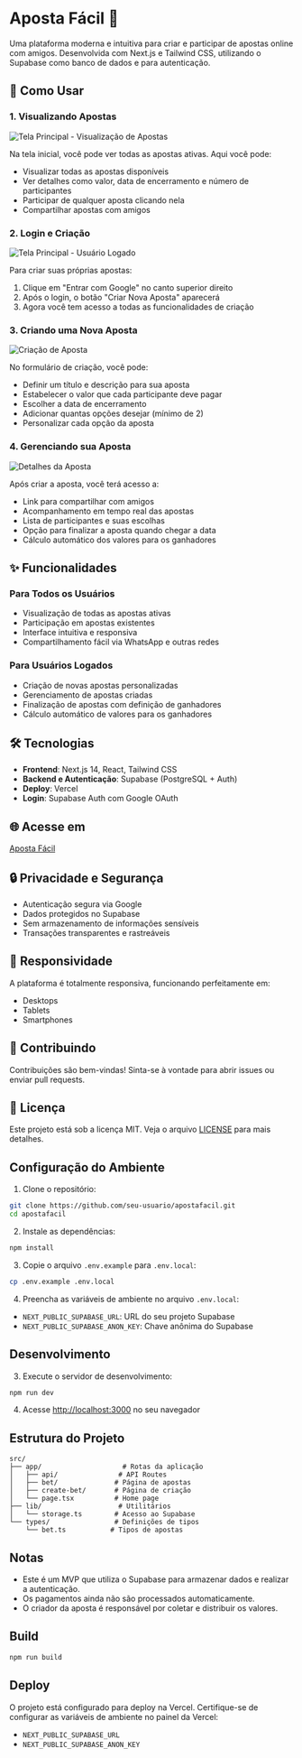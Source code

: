 # Aposta Fácil 🎲

Uma plataforma moderna e intuitiva para criar e participar de apostas online com amigos. Desenvolvida com Next.js e Tailwind CSS, utilizando o Supabase como banco de dados e para autenticação.

## 🚀 Como Usar

### 1. Visualizando Apostas
![Tela Principal - Visualização de Apostas](public/images/2025-05-03%2017_38_17-.png)

Na tela inicial, você pode ver todas as apostas ativas. Aqui você pode:
- Visualizar todas as apostas disponíveis
- Ver detalhes como valor, data de encerramento e número de participantes
- Participar de qualquer aposta clicando nela
- Compartilhar apostas com amigos

### 2. Login e Criação
![Tela Principal - Usuário Logado](public/images/2025-05-03%2017_38_38-.png)

Para criar suas próprias apostas:
1. Clique em "Entrar com Google" no canto superior direito
2. Após o login, o botão "Criar Nova Aposta" aparecerá
3. Agora você tem acesso a todas as funcionalidades de criação

### 3. Criando uma Nova Aposta
![Criação de Aposta](public/images/2025-05-03%2017_38_44-.png)

No formulário de criação, você pode:
- Definir um título e descrição para sua aposta
- Estabelecer o valor que cada participante deve pagar
- Escolher a data de encerramento
- Adicionar quantas opções desejar (mínimo de 2)
- Personalizar cada opção da aposta

### 4. Gerenciando sua Aposta
![Detalhes da Aposta](public/images/2025-05-03%2017_38_54-.png)

Após criar a aposta, você terá acesso a:
- Link para compartilhar com amigos
- Acompanhamento em tempo real das apostas
- Lista de participantes e suas escolhas
- Opção para finalizar a aposta quando chegar a data
- Cálculo automático dos valores para os ganhadores

## ✨ Funcionalidades

### Para Todos os Usuários
- Visualização de todas as apostas ativas
- Participação em apostas existentes
- Interface intuitiva e responsiva
- Compartilhamento fácil via WhatsApp e outras redes

### Para Usuários Logados
- Criação de novas apostas personalizadas
- Gerenciamento de apostas criadas
- Finalização de apostas com definição de ganhadores
- Cálculo automático de valores para os ganhadores

## 🛠️ Tecnologias

- **Frontend**: Next.js 14, React, Tailwind CSS
- **Backend e Autenticação**: Supabase (PostgreSQL + Auth)
- **Deploy**: Vercel
- **Login**: Supabase Auth com Google OAuth

## 🌐 Acesse em

[Aposta Fácil](https://apostafacil.vercel.app)

## 🔒 Privacidade e Segurança

- Autenticação segura via Google
- Dados protegidos no Supabase
- Sem armazenamento de informações sensíveis
- Transações transparentes e rastreáveis

## 📱 Responsividade

A plataforma é totalmente responsiva, funcionando perfeitamente em:
- Desktops
- Tablets
- Smartphones

## 🤝 Contribuindo

Contribuições são bem-vindas! Sinta-se à vontade para abrir issues ou enviar pull requests.

## 📄 Licença

Este projeto está sob a licença MIT. Veja o arquivo [LICENSE](LICENSE) para mais detalhes.

## Configuração do Ambiente

1. Clone o repositório:
```bash
git clone https://github.com/seu-usuario/apostafacil.git
cd apostafacil
```

2. Instale as dependências:
```bash
npm install
```

3. Copie o arquivo `.env.example` para `.env.local`:
```bash
cp .env.example .env.local
```

4. Preencha as variáveis de ambiente no arquivo `.env.local`:
- `NEXT_PUBLIC_SUPABASE_URL`: URL do seu projeto Supabase
- `NEXT_PUBLIC_SUPABASE_ANON_KEY`: Chave anônima do Supabase

## Desenvolvimento

3. Execute o servidor de desenvolvimento:
```bash
npm run dev
```

4. Acesse [http://localhost:3000](http://localhost:3000) no seu navegador

## Estrutura do Projeto

```
src/
├── app/                    # Rotas da aplicação
│   ├── api/               # API Routes
│   ├── bet/              # Página de apostas
│   ├── create-bet/       # Página de criação
│   └── page.tsx          # Home page
├── lib/                   # Utilitários
│   └── storage.ts        # Acesso ao Supabase
└── types/                # Definições de tipos
    └── bet.ts           # Tipos de apostas
```

## Notas

- Este é um MVP que utiliza o Supabase para armazenar dados e realizar a autenticação.
- Os pagamentos ainda não são processados automaticamente.
- O criador da aposta é responsável por coletar e distribuir os valores.

## Build

```bash
npm run build
```

## Deploy

O projeto está configurado para deploy na Vercel. Certifique-se de configurar as variáveis de ambiente no painel da Vercel:

- `NEXT_PUBLIC_SUPABASE_URL`
- `NEXT_PUBLIC_SUPABASE_ANON_KEY`
